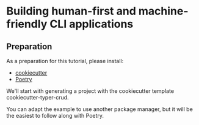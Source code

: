 # Building human-first and machine-friendly CLI applications

## Preparation

As a preparation for this tutorial, please install:

* [cookiecutter](https://cookiecutter.readthedocs.io/en/2.1.1/installation.html#install-cookiecutter)
* [Poetry](https://python-poetry.org/docs/#installation)

We'll start with generating a project with the cookiecutter template cookiecutter-typer-crud.

You can adapt the example to use another package manager, but it will be the easiest to follow along with Poetry.


